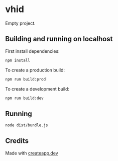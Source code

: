 # vhid

Empty project.

## Building and running on localhost

First install dependencies:

```sh
npm install
```

To create a production build:

```sh
npm run build:prod
```

To create a development build:

```sh
npm run build:dev
```

## Running

```sh
node dist/bundle.js
```

## Credits

Made with [createapp.dev](https://createapp.dev/)
